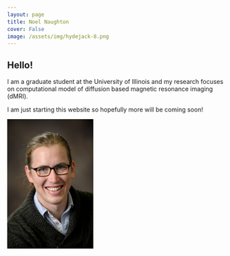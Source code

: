 ```yaml
---
layout: page
title: Noel Naughton
cover: False
image: /assets/img/hydejack-8.png
---
```


## Hello!

I am a graduate student at the University of Illinois and my research focuses on computational model of diffusion based magnetic resonance imaging (dMRI).

I am just starting this website so hopefully more will be coming soon!

<img src="Noel_Naughton.jpg" width="200">
